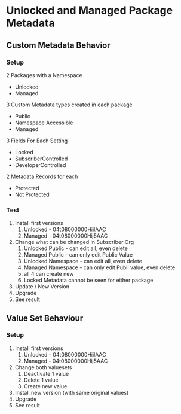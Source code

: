 # Unlocked and Managed Package Metadata
## Custom Metadata Behavior
### Setup
2 Packages with a Namespace
- Unlocked
- Managed

3 Custom Metadata types created in each package
- Public
- Namespace Accessible
- Managed

3 Fields For Each Setting
- Locked
- SubscriberControlled
- DeveloperControlled

2 Metadata Records for each
- Protected
- Not Protected
### Test
1. Install first versions
   1.  Unlocked - 04t08000000HiilAAC
   2.  Managed - 04t08000000Hij5AAC
2. Change what can be changed in Subscriber Org
   1. Unlocked Public - can edit all, even delete
   2. Managed Public - can only edit Public Value
   3. Unlocked Namespace - can edit all, even delete
   4. Managed Namespace - can only edit Publi value, even delete
   5. all 4 can create new
   6. Locked Metadata cannot be seen for either package
3. Update / New Version
4. Upgrade
5. See result

## Value Set Behaviour
### Setup
1. Install first versions
   1.  Unlocked - 04t08000000HiilAAC
   2.  Managed - 04t08000000Hij5AAC
2. Change both valuesets
   1. Deactivate 1 value
   2. Delete 1 value
   3. Create new value
3. Install new version (with same original values)
4. Upgrade
5. See result
